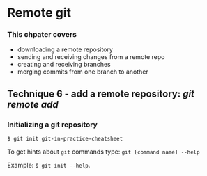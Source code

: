 # Remote git

### This chpater covers
+ downloading a remote repository
+ sending and receiving changes from a remote repo
+ creating and receiving branches
+ merging commits from one branch to another


## Technique 6 - add a remote repository: *git remote add*

### Initializing a git repository
`$ git init git-in-practice-cheatsheet`

To get hints about `git` commands type: `git [command name] --help`

Example: `$ git init --help`.
